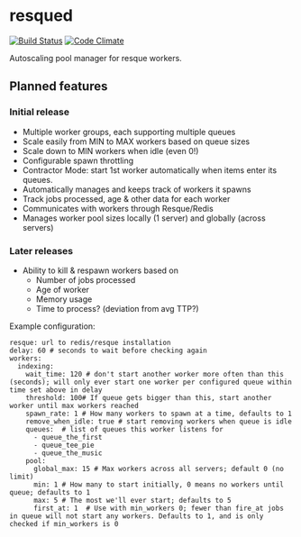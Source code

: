resqued
==============

[![Build Status](https://travis-ci.org/wideopenspaces/resqued.png?branch=master)](https://travis-ci.org/wideopenspaces/resqued)
[![Code Climate](https://codeclimate.com/github/wideopenspaces/resqued.png)](https://codeclimate.com/github/wideopenspaces/resqued)

Autoscaling pool manager for resque workers.

## Planned features

### Initial release

* Multiple worker groups, each supporting multiple queues
* Scale easily from MIN to MAX workers based on queue sizes
* Scale down to MIN workers when idle (even 0!)
* Configurable spawn throttling
* Contractor Mode: start 1st worker automatically when items enter its queues.
* Automatically manages and keeps track of workers it spawns
* Track jobs processed, age & other data for each worker
* Communicates with workers through Resque/Redis
* Manages worker pool sizes locally (1 server) and globally (across servers)

### Later releases

* Ability to kill & respawn workers based on
  * Number of jobs processed
  * Age of worker
  * Memory usage
  * Time to process? (deviation from avg TTP?)


Example configuration:

```
resque: url to redis/resque installation
delay: 60 # seconds to wait before checking again
workers:
  indexing:
    wait_time: 120 # don't start another worker more often than this (seconds); will only ever start one worker per configured queue within time set above in delay
    threshold: 100# If queue gets bigger than this, start another worker until max workers reached
    spawn_rate: 1 # How many workers to spawn at a time, defaults to 1
    remove_when_idle: true # start removing workers when queue is idle
    queues:  # list of queues this worker listens for
      - queue_the_first
      - queue_tee_pie
      - queue_the_music
    pool:
      global_max: 15 # Max workers across all servers; default 0 (no limit)
      min: 1 # How many to start initially, 0 means no workers until queue; defaults to 1
      max: 5 # The most we'll ever start; defaults to 5
      first_at: 1  # Use with min_workers 0; fewer than fire_at jobs in queue will not start any workers. Defaults to 1, and is only checked if min_workers is 0
```
